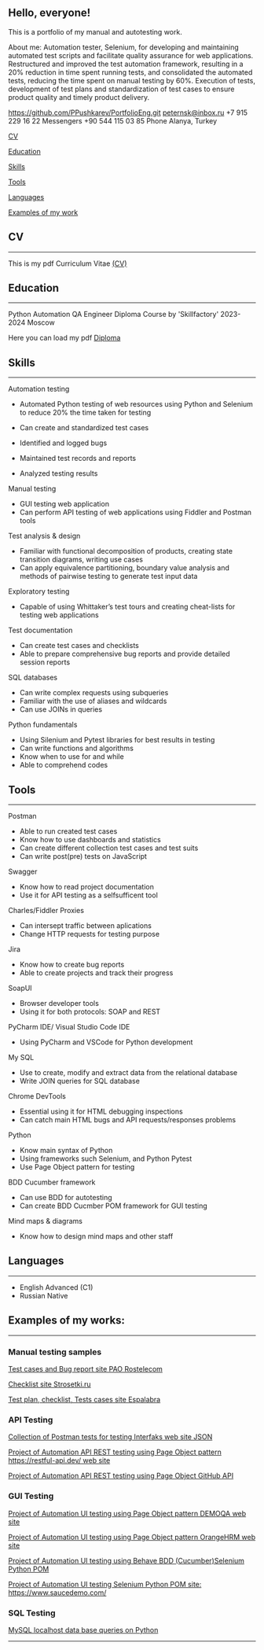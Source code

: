 ## Hello, everyone!

This is a portfolio of my manual and autotesting work.

About me:
Automation tester, Selenium, for developing and maintaining automated test scripts and facilitate quality assurance for web applications.
Restructured and improved the test automation framework, resulting in a 20% reduction in time spent running tests, and consolidated the automated tests, reducing the time spent on manual testing by 60%.
Execution of tests, development of test plans and standardization of test cases to ensure product quality and timely product delivery.

https://github.com/PPushkarev/PortfolioEng.git
peternsk@inbox.ru
+7 915 229 16 22 Messengers
+90 544 115 03 85 Phone
Alanya, Turkey



[CV ](#title0)

[Education ](#title1 )

[Skills ](#title2 )

[Tools ](#title3 )

[Languages](#title4)

[Examples of my work](#title5) 

##    <a id="title0">CV </a>
______________________________




This is my pdf Curriculum Vitae [(CV)](https://drive.google.com/file/d/1Y5WKguFquU-uYhGeZxuWLYOioYVMcfEG/view?usp=sharing) 




##  <a id="title1">Education </a>
______________________________
Python Automation QA Engineer Diploma 
Course by 'Skillfactory' 2023- 2024 
Moscow

Here you can load my pdf [Diploma](https://drive.google.com/file/d/1ERoUvVftA5Zj1Wt6sl-ng30hNBYa1c_b/view?usp=sharing)





##     <a id="title2">Skills </a>
__________________________
Automation testing
  
  - Automated Python  testing of web resources  using Python and Selenium to reduce 20%  the time taken for testing 

- Can create  and standardized test cases
- Identified and logged bugs
- Maintained test records and reports  
-  Analyzed testing results 


Manual testing

- GUI testing web application 
- Can perform API  testing of web applications using Fiddler and  Postman tools


Test analysis & design
- Familiar with functional decomposition of products, creating state transition diagrams, writing use cases
- Can apply equivalence partitioning, boundary value analysis and methods of pairwise testing to generate test input data



Exploratory testing

- Capable of using Whittaker’s test tours and creating cheat-lists for testing web applications

Test documentation

- Can create test cases and checklists 
- Able to prepare comprehensive bug reports and provide detailed session reports

SQL databases

- Can write complex requests using subqueries
- Familiar with the use of aliases and wildcards
- Can use JOINs in queries

Python fundamentals

- Using Silenium and Pytest libraries for best results in testing 
- Can write functions and algorithms
- Know when to use for and while
- Able to comprehend  codes


 ##    <a id="title3"> Tools</a>
_____________________
Postman

- Able to run created test cases
- Know how to use dashboards and statistics
- Can  create different collection test cases and test suits
- Can write post(pre) tests on JavaScript

Swagger
-  Know how to read project documentation
-  Use it for API testing as a selfsufficent tool
  
Charles/Fiddler Proxies
- Can intersept traffic between aplications 
- Change HTTP requests for testing purpose 


Jira

- Know how to create bug reports 
- Able to create projects and track their progress

SoapUI

- Browser developer tools
- Using it for both protocols: SOAP and REST 

PyCharm IDE/ Visual Studio Code IDE
- Using PyCharm and VSCode for Python development 


My SQL
- Use to create, modify and extract data from the relational database
- Write JOIN queries for SQL database 

Chrome DevTools
- Essential using it for HTML debugging inspections 
- Can catch main HTML bugs and API requests/responses problems
  
 
Python 
- Know main syntax of Python 
- Using  frameworks such Selenium, and Python Pytest
- Use Page Object  pattern for testing

BDD Cucumber framework 
- Can use BDD for autotesting
- Can create BDD Cucmber POM framework for GUI testing

Mind maps & diagrams

- Know how to design  mind maps and other staff



##      <a id="title4">Languages</a> 
__________________________

- English Advanced (C1)
- Russian Native



 ##      <a id="title5">Examples of my works:</a> 

___
### Manual testing samples
[Test cases and Bug report site PAO Rostelecom](https://docs.google.com/spreadsheets/d/16GVL5TrJJlQ5yZDawsOSUTOrWSJGcdZA/edit?usp=sharing&ouid=117048606564109804249&rtpof=true&sd=true)

[Checklist site Strosetki.ru ](https://docs.google.com/spreadsheets/d/14LNPQhrX131oL8p1YH_rinNWhNut6sj4930lVtpak-4/edit?usp=sharing) 

[Test plan, checklist, Tests cases site Espalabra](https://drive.google.com/drive/folders/1l3JKlXGBovODf1HmT-jUoC2xBOUibxy1?usp=sharing)


### API Testing 
[Collection of Postman tests for testing Interfaks web site JSON
](https://drive.google.com/file/d/1hRbdYBAcxKAwFAwoF2chPwOs6IXCLb62/view?usp=sharing)

[Project of Automation API REST testing using Page Object pattern  https://restful-api.dev/ web site  
](https://github.com/PPushkarev/AutoAPI-.git)

[Project of Automation API REST testing using Page Object GitHub API  
](https://github.com/PPushkarev/Github_API_testing.git)



### GUI Testing 
[Project of Automation UI testing using Page Object pattern  DEMOQA web site  
](https://github.com/PPushkarev/DEMOQA.git)

[Project of Automation UI testing using Page Object pattern OrangeHRM web site  
](https://github.com/PPushkarev/OrangeHRM.git)

[ Project of Automation UI testing using Behave BDD (Cucumber)Selenium Python POM 
](https://github.com/PPushkarev/BehaveBDDCucumber.git)

[ Project of Automation UI testing Selenium Python POM site: https://www.saucedemo.com/
](https://github.com/PPushkarev/saucedemo.com.git)





### SQL Testing 
[MySQL localhost data base queries on Python   
](https://github.com/PPushkarev/MySQL.git)











___
